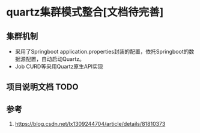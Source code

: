 # quartz集群模式整合[文档待完善]

## 集群机制
- 采用了Springboot application.properties封装的配置，依托Springboot的数据源配置，自动启动Quartz。
- Job CURD等采用Quartz原生API实现
## 项目说明文档 TODO

## 参考
1. https://blog.csdn.net/lx1309244704/article/details/81810373